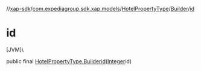 //[xap-sdk](../../../../index.md)/[com.expediagroup.sdk.xap.models](../../index.md)/[HotelPropertyType](../index.md)/[Builder](index.md)/[id](id.md)

# id

[JVM]\

public final [HotelPropertyType.Builder](index.md)[id](id.md)([Integer](https://docs.oracle.com/javase/8/docs/api/java/lang/Integer.html)id)
